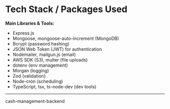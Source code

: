 # Tech Stack / Packages Used

**Main Libraries & Tools:**
- Express.js
- Mongoose, mongoose-auto-increment (MongoDB)
- Bcrypt (password hashing)
- JSON Web Token (JWT) for authentication
- Nodemailer, mailgun.js (email)
- AWS SDK (S3), multer (file uploads)
- dotenv (env management)
- Morgan (logging)
- Zod (validation)
- Node-cron (scheduling)
- TypeScript, tsx, ts-node-dev (dev tools)

---

cash-management-backend
